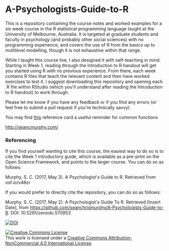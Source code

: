 # A-Psychologists-Guide-to-R
This is a repository containing the course notes and worked examples for a six week course in the R statistical programming language taught at the University of Melbourne, Australia. It is targeted at graduate students and faculty in psychology (and probably other social sciences) with no programming experience, and covers the use of R from the basics up to multilevel modelling, though it is not exhaustive within that range.

While I taught this course live, I also designed it with self-teaching in mind. Starting in Week 1, reading through the Introduction to R handout will get you started using R with no previous experience. From there, each week contains R files that teach the relevant content and then have worked exercises to test it. I suggest downloading this repository and opening each .R file within RStudio (which you'll understand after reading the Introduction to R handout) to work through.

Please let me know if you have any feedback or if you find any errors (or feel free to submit a pull request if you're technically savvy)

You may find <a href= "https://cran.r-project.org/doc/contrib/Short-refcard.pdf">this</a> reference card a useful reminder for common functions

http://seancmurphy.com/


### Referencing
If you find yourself wanting to cite this course, the easiest way to do so is to cite the Week 1 introductory guide, which is available as a pre-print on the Open Science Framework, and points to the larger course. You can do so as follows:

Murphy, S. C. (2017, May 3). A Psychologist's Guide to R. Retrieved from osf.io/v48zr


If you would prefer to directly cite the repository, you can do so as follows:

Murphy, S. C. (2017, May 2). A Psychologist's Guide To R. Retrieved [Insert Date], from https://github.com/seanchrismurphy/A-Psychologists-Guide-to-R. DOI: 10.5281/zenodo.570953



[![DOI](https://zenodo.org/badge/89973875.svg)](https://zenodo.org/badge/latestdoi/89973875)

<a rel="license" href="http://creativecommons.org/licenses/by-nc/4.0/"><img alt="Creative Commons License" style="border-width:0" src="https://i.creativecommons.org/l/by-nc/4.0/88x31.png" /></a><br />This work is licensed under a <a rel="license" href="http://creativecommons.org/licenses/by-nc/4.0/">Creative Commons Attribution-NonCommercial 4.0 International License</a>.
